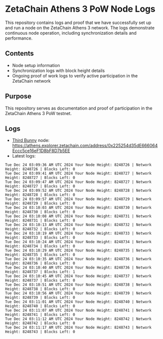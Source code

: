 # ZetaChain Athens 3 PoW Node Logs
This repository contains logs and proof that we have successfully set up and run a node on the ZetaChain Athens 3 network. The logs demonstrate continuous node operation, including synchronization details and performance.

## Contents
- Node setup information
- Synchronization logs with block height details
- Ongoing proof of work logs to verify active participation in the ZetaChain network

## Purpose
This repository serves as documentation and proof of participation in the ZetaChain Athens 3 PoW testnet.

## Logs

- [Third Bunny](https://thirdbunny.xyz/) node: https://athens.explorer.zetachain.com/address/0x225254d35dE666064Eccc5ce16eF1D8bF8D7b5EE
- Latest logs:
```
Tue Dec 24 03:09:36 AM UTC 2024 Your Node Height: 8248726 | Network Height: 8248726 | Blocks Left: 0
Tue Dec 24 03:09:41 AM UTC 2024 Your Node Height: 8248727 | Network Height: 8248727 | Blocks Left: 0
Tue Dec 24 03:09:47 AM UTC 2024 Your Node Height: 8248727 | Network Height: 8248727 | Blocks Left: 0
Tue Dec 24 03:09:52 AM UTC 2024 Your Node Height: 8248728 | Network Height: 8248728 | Blocks Left: 0
Tue Dec 24 03:09:57 AM UTC 2024 Your Node Height: 8248729 | Network Height: 8248729 | Blocks Left: 0
Tue Dec 24 03:10:03 AM UTC 2024 Your Node Height: 8248730 | Network Height: 8248730 | Blocks Left: 0
Tue Dec 24 03:10:08 AM UTC 2024 Your Node Height: 8248731 | Network Height: 8248731 | Blocks Left: 0
Tue Dec 24 03:10:13 AM UTC 2024 Your Node Height: 8248732 | Network Height: 8248732 | Blocks Left: 0
Tue Dec 24 03:10:19 AM UTC 2024 Your Node Height: 8248733 | Network Height: 8248733 | Blocks Left: 0
Tue Dec 24 03:10:24 AM UTC 2024 Your Node Height: 8248734 | Network Height: 8248734 | Blocks Left: 0
Tue Dec 24 03:10:29 AM UTC 2024 Your Node Height: 8248735 | Network Height: 8248735 | Blocks Left: 0
Tue Dec 24 03:10:35 AM UTC 2024 Your Node Height: 8248736 | Network Height: 8248736 | Blocks Left: 0
Tue Dec 24 03:10:40 AM UTC 2024 Your Node Height: 8248736 | Network Height: 8248737 | Blocks Left: 1
Tue Dec 24 03:10:45 AM UTC 2024 Your Node Height: 8248737 | Network Height: 8248737 | Blocks Left: 0
Tue Dec 24 03:10:51 AM UTC 2024 Your Node Height: 8248738 | Network Height: 8248738 | Blocks Left: 0
Tue Dec 24 03:10:56 AM UTC 2024 Your Node Height: 8248739 | Network Height: 8248739 | Blocks Left: 0
Tue Dec 24 03:11:01 AM UTC 2024 Your Node Height: 8248740 | Network Height: 8248740 | Blocks Left: 0
Tue Dec 24 03:11:07 AM UTC 2024 Your Node Height: 8248741 | Network Height: 8248741 | Blocks Left: 0
Tue Dec 24 03:11:12 AM UTC 2024 Your Node Height: 8248742 | Network Height: 8248742 | Blocks Left: 0
Tue Dec 24 03:11:17 AM UTC 2024 Your Node Height: 8248743 | Network Height: 8248743 | Blocks Left: 0
```
